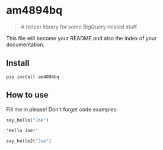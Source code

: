 # am4894bq
> A helper library for some BigQuery related stuff.


This file will become your README and also the index of your documentation.

## Install

`pip install am4894bq`

## How to use

Fill me in please! Don't forget code examples:

```python
say_hello("Joe")
```




    'Hello Joe!'



```python
say_hello2("Joe")
```
